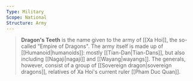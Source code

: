 ```yaml
---
Type: Military
Scope: National
Structure: Army
---
```


> **Dragon's Teeth** is the name given to the army of [[Xa Hoi]], the so-called "Empire of Dragons". The army itself is made up of [[Humanoid|humanoids]]: mostly [[Tian-Dan|Tian-Dans]], but also including [[Nagaji|nagaji]] and [[Wayang|wayangs]]. The generals, however, consist of a group of [[Sovereign dragon|sovereign dragons]], relatives of Xa Hoi's current ruler [[Pham Duc Quan]].








